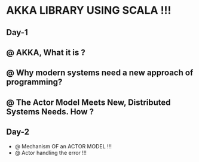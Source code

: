 # AKKA LIBRARY USING SCALA !!!

## Day-1

##  @ AKKA, What it is ? 
## @ Why modern systems need a new approach of programming?
## @ The Actor Model Meets New, Distributed Systems Needs. How ?

## Day-2

* @  Mechanism OF an ACTOR MODEL !!!
* @ Actor handling the error !!!


